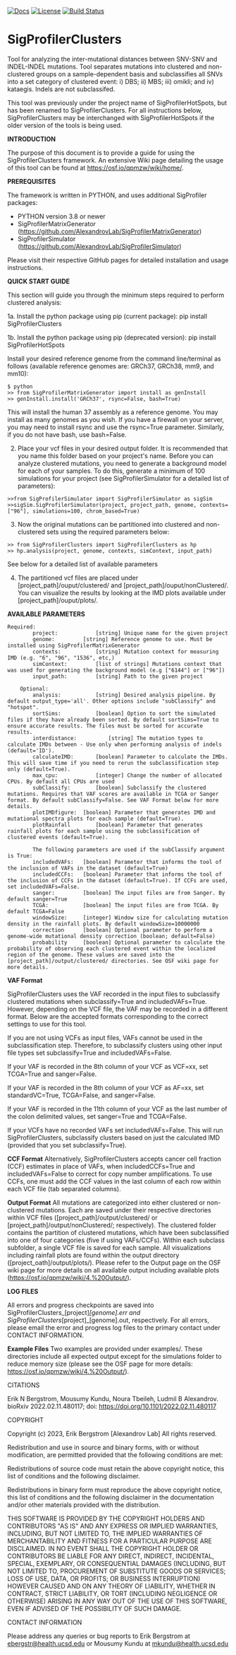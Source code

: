 [![Docs](https://img.shields.io/badge/docs-latest-blue.svg)](https://osf.io/qpmzw/wiki/home/) [![License](https://img.shields.io/badge/License-BSD\%202--Clause-orange.svg)](https://opensource.org/licenses/BSD-2-Clause) [![Build Status](https://app.travis-ci.com/AlexandrovLab/SigProfilerClusters.svg?token=Fyqun3zxxDr3YzDRaKKm&branch=master)](https://app.travis-ci.com/AlexandrovLab/SigProfilerClusters)


# SigProfilerClusters
Tool for analyzing the inter-mutational distances between SNV-SNV and INDEL-INDEL mutations. Tool separates mutations into clustered and non-clustered groups on a sample-dependent basis and subclassifies all SNVs into a set category of clustered event: i) DBS; ii) MBS; iii) omikli; and iv) kataegis. Indels are not subclassifed. 

This tool was previously under the project name of SigProfilerHotSpots, but has been renamed to SigProfilerClusters. For all instructions below, SigProfilerClusters may be interchanged with SigProfilerHotSpots if the older version of the tools is being used.

**INTRODUCTION**

The purpose of this document is to provide a guide for using the SigProfilerClusters framework. An extensive Wiki page detailing the usage of this tool can be found at https://osf.io/qpmzw/wiki/home/.


**PREREQUISITES**

The framework is written in PYTHON, and uses additional SigProfiler packages:

  * PYTHON          version 3.8 or newer
  * SigProfilerMatrixGenerator (https://github.com/AlexandrovLab/SigProfilerMatrixGenerator)
  * SigProfilerSimulator (https://github.com/AlexandrovLab/SigProfilerSimulator)

Please visit their respective GitHub pages for detailed installation and usage instructions.

**QUICK START GUIDE**

This section will guide you through the minimum steps required to perform clustered analysis:

1a. Install the python package using pip (current package):
                          pip install SigProfilerClusters

1b. Install the python package using pip (deprecated version):
                          pip install SigProfilerHotSpots
                          
                          
Install your desired reference genome from the command line/terminal as follows (available reference genomes are: GRCh37, GRCh38, mm9, and mm10):
```
$ python
>> from SigProfilerMatrixGenerator import install as genInstall
>> genInstall.install('GRCh37', rsync=False, bash=True)
```
This will install the human 37 assembly as a reference genome. You may install as many genomes as you wish. If you have a firewall on your server, you may need to install rsync and use the rsync=True parameter. Similarly, if you do not have bash, 
use bash=False.

2. Place your vcf files in your desired output folder. It is recommended that you name this folder based on your project's name. Before you can analyze clustered mutations, you need to generate a background model for each of your samples. To do this, generate a minimum of 100 simulations for your project (see SigProfilerSimulator for a detailed list of parameters):
```
>>from SigProfilerSimulator import SigProfilerSimulator as sigSim
>>sigSim.SigProfilerSimulator(project, project_path, genome, contexts=["96"], simulations=100, chrom_based=True)
```
3. Now the original mutations can be partitioned into clustered and non-clustered sets using the required parameters below:
```
>> from SigProfilerClusters import SigProfilerClusters as hp
>> hp.analysis(project, genome, contexts, simContext, input_path)
```
See below for a detailed list of available parameters

4. The partitioned vcf files are placed under [project_path]/ouput/clustered/ and  [project_path]/ouput/nonClustered/. You can visualize the results by looking at the IMD plots available under [project_path]/ouput/plots/.

**AVAILABLE PARAMETERS**

	Required:
            project:			[string] Unique name for the given project
            genome:			[string] Reference genome to use. Must be installed using SigProfilerMatrixGenerator
            contexts:			[string] Mutation context for measuring IMD (e.g. "6", "96", "1536", etc,)
            simContext: 		[list of strings] Mutations context that was used for generating the background model (e.g ["6144"] or ["96"])
            input_path:			[string] Path to the given project
    
    	Optional:
            analysis:	 		[string] Desired analysis pipeline. By default output_type='all'. Other options include "subClassify" and "hotspot". 
            sortSims:			[boolean] Option to sort the simulated files if they have already been sorted. By default sortSims=True to ensure accurate results. The files must be sorted for accurate results. 
            interdistance:			[string] The mutation types to calculate IMDs between - Use only when performing analysis of indels (default='ID').
            calculateIMD:		[boolean] Parameter to calculate the IMDs. This will save time if you need to rerun the subclassification step only (default=True).
            max_cpu:			[integer] Change the number of allocated CPUs. By default all CPUs are used
            subClassify:		[boolean] Subclassify the clustered mutations. Requires that VAF scores are available in TCGA or Sanger format. By default subClassify=False. See VAF Format below for more details. 
            plotIMDfigure:	[boolean] Parameter that generates IMD and mutational spectra plots for each sample (default=True).
            plotRainfall		[boolean] Parameter that generates rainfall plots for each sample using the subclassification of clustered events (default=True).
            
            The following parameters are used if the subClassify argument is True:
            includedVAFs:	[boolean] Parameter that informs the tool of the inclusion of VAFs in the dataset (default=True)
            includedCCFs:   [boolean] Parameter that informs the tool of the inclusion of CCFs in the dataset (default=True). If CCFs are used, set includedVAFs=False.
            sanger:			[boolean] The input files are from Sanger. By default sanger=True
            TCGA:			[boolean] The input files are from TCGA. By default TCGA=False
            windowSize:		[integer] Window size for calculating mutation density in the rainfall plots. By default windowSize=10000000
            correction		[boolean] Optional parameter to perform a genome-wide mutational density correction (boolean; default=False)
            probability     [boolean] Optional parameter to calculate the probability of observing each clustered event within the localized region of the genome. These values are saved into the [project_path]/output/clustered/ directories. See OSF wiki page for more details.


**VAF Format**

SigProfilerClusters uses the VAF recorded in the input files to subclassify clustered mutations when subclassify=True and includedVAFs=True. However, depending on the VCF file, the VAF may be recorded in a different format. Below are the accepted formats corresponding to the correct settings to use for this tool.

If you are not using VCFs as input files, VAFs cannot be used in the subclassification step. Therefore, to subclassify clusters using other input file types set subclassify=True and includedVAFs=False.

If your VAF is recorded in the 8th column of your VCF as VCF=xx, set TCGA=True and sanger=False.

If your VAF is recorded in the 8th column of your VCF as AF=xx, set standardVC=True, TCGA=False, and sanger=False.

If your VAF is recorded in the 11th column of your VCF as the last number of the colon delimited values, set sanger=True and TCGA=False.

If your VCFs have no recorded VAFs set includedVAFs=False. This will run SigProfilerClusters, subclassify clusters based on just the calculated IMD (provided that you set subclassify=True).


**CCF Format**
Alternatively, SigProfilerClusters accepts cancer cell fraction (CCF) estimates in place of VAFs, when includedCCFs=True and includedVAFs=False to correct for copy number amplifications. To use CCFs, one must add the CCF values in the last column of each row within each VCF file (tab separated columns).


**Output Format**
All mutations are categorized into either clustered or non-clustered mutations. Each are saved under their respective directories within VCF files ([project_path]/output/clustered/ or [project_path]/output/nonClustered/; respectively). The clustered folder contains the partition of clustered mutations, which have been subclassified into one of four categories (five if using VAFs/CCFs). Within each subclass subfolder, a single VCF file is saved for each sample. All visualizations including rainfall plots are found within the output directory ([project_oath]/output/plots/). 
Please refer to the Output page on the OSF wiki page for more details on all available output including available plots (https://osf.io/qpmzw/wiki/4.%20Output/).

**LOG FILES**

All errors and progress checkpoints are saved into SigProfilerClusters_[project]_[genome].err and SigProfilerClusters_[project]_[genome].out, respectively. For all errors, please email the error and progress log files to the primary contact under CONTACT INFORMATION.



**Example Files**
Two examples are provided under examples/. These directories include all expected output except for the simulations folder to reduce memory size (please see the OSF page for more details: https://osf.io/qpmzw/wiki/4.%20Output/).


CITATIONS

Erik N Bergstrom, Mousumy Kundu, Noura Tbeileh, Ludmil B Alexandrov. bioRxiv 2022.02.11.480117; doi: https://doi.org/10.1101/2022.02.11.480117

COPYRIGHT

Copyright (c) 2023, Erik Bergstrom [Alexandrov Lab] All rights reserved.

Redistribution and use in source and binary forms, with or without modification, are permitted provided that the following conditions are met:

Redistributions of source code must retain the above copyright notice, this list of conditions and the following disclaimer.

Redistributions in binary form must reproduce the above copyright notice, this list of conditions and the following disclaimer in the documentation and/or other materials provided with the distribution.

THIS SOFTWARE IS PROVIDED BY THE COPYRIGHT HOLDERS AND CONTRIBUTORS "AS IS" AND ANY EXPRESS OR IMPLIED WARRANTIES, INCLUDING, BUT NOT LIMITED TO, THE IMPLIED WARRANTIES OF MERCHANTABILITY AND FITNESS FOR A PARTICULAR PURPOSE ARE DISCLAIMED. IN NO EVENT SHALL THE COPYRIGHT HOLDER OR CONTRIBUTORS BE LIABLE FOR ANY DIRECT, INDIRECT, INCIDENTAL, SPECIAL, EXEMPLARY, OR CONSEQUENTIAL DAMAGES (INCLUDING, BUT NOT LIMITED TO, PROCUREMENT OF SUBSTITUTE GOODS OR SERVICES; LOSS OF USE, DATA, OR PROFITS; OR BUSINESS INTERRUPTION) HOWEVER CAUSED AND ON ANY THEORY OF LIABILITY, WHETHER IN CONTRACT, STRICT LIABILITY, OR TORT (INCLUDING NEGLIGENCE OR OTHERWISE) ARISING IN ANY WAY OUT OF THE USE OF THIS SOFTWARE, EVEN IF ADVISED OF THE POSSIBILITY OF SUCH DAMAGE.

CONTACT INFORMATION

Please address any queries or bug reports to Erik Bergstrom at ebergstr@health.ucsd.edu or Mousumy Kundu at mkundu@health.ucsd.edu
